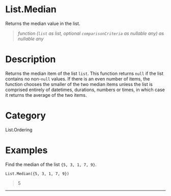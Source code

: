 ﻿# List.Median
Returns the median value in the list.
> _function (<code>list</code> as list, optional <code>comparisonCriteria</code> as nullable any) as nullable any_
# Description 
Returns the median item of the list <code>list</code>. This function returns <code>null</code> if the list contains no non-<code>null</code> values. 
    If there is an even number of items, the function chooses the smaller of the two median items unless the list is
    comprised entirely of datetimes, durations, numbers or times, in which case it returns the average of the two items.

# Category 
List.Ordering
# Examples 
Find the median of the list <code>{5, 3, 1, 7, 9}</code>.
```
List.Median({5, 3, 1, 7, 9})
```
> 5
***
